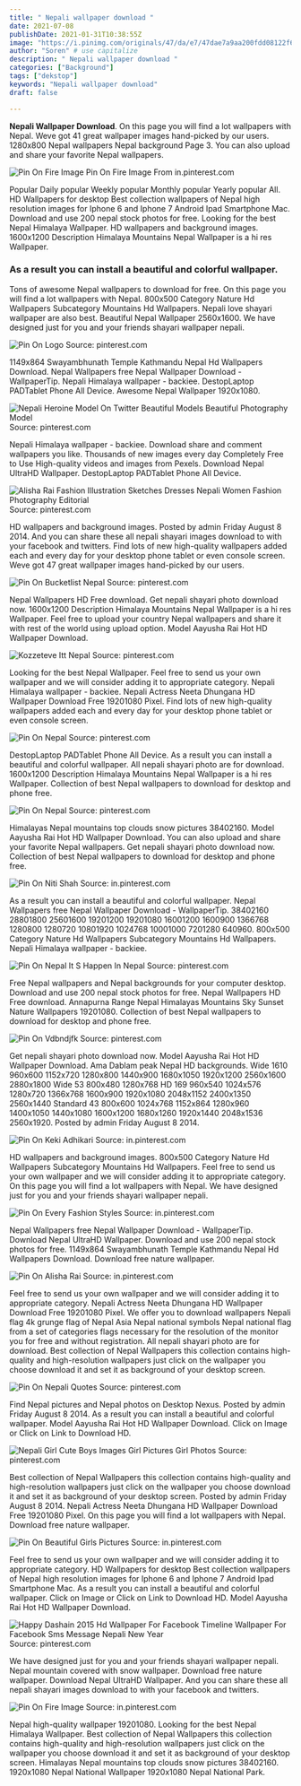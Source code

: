 ```yaml
---
title: " Nepali wallpaper download "
date: 2021-07-08
publishDate: 2021-01-31T10:38:55Z
image: "https://i.pinimg.com/originals/47/da/e7/47dae7a9aa200fdd08122f66f3d30e57.jpg"
author: "Soren" # use capitalize
description: " Nepali wallpaper download "
categories: ["Background"]
tags: ["dekstop"]
keywords: "Nepali wallpaper download"
draft: false

---
```



**Nepali Wallpaper Download**. On this page you will find a lot wallpapers with Nepal. Weve got 41 great wallpaper images hand-picked by our users. 1280x800 Nepal wallpapers Nepal background Page 3. You can also upload and share your favorite Nepal wallpapers.

![Pin On Fire Image](https://i.pinimg.com/originals/47/da/e7/47dae7a9aa200fdd08122f66f3d30e57.jpg "Pin On Fire Image")
Pin On Fire Image From in.pinterest.com


Popular Daily popular Weekly popular Monthly popular Yearly popular All. HD Wallpapers for desktop Best collection wallpapers of Nepal high resolution images for Iphone 6 and Iphone 7 Android Ipad Smartphone Mac. Download and use 200 nepal stock photos for free. Looking for the best Nepal Himalaya Wallpaper. HD wallpapers and background images. 1600x1200 Description Himalaya Mountains Nepal Wallpaper is a hi res Wallpaper.

### As a result you can install a beautiful and colorful wallpaper.

Tons of awesome Nepal wallpapers to download for free. On this page you will find a lot wallpapers with Nepal. 800x500 Category Nature Hd Wallpapers Subcategory Mountains Hd Wallpapers. Nepali love shayari wallpaper are also best. Beautiful Nepal Wallpaper 2560x1600. We have designed just for you and your friends shayari wallpaper nepali.


![Pin On Logo](https://i.pinimg.com/originals/a3/5c/c0/a35cc08f30e83b005b945b1f83f0ea37.gif "Pin On Logo")
Source: pinterest.com

1149x864 Swayambhunath Temple Kathmandu Nepal Hd Wallpapers Download. Nepal Wallpapers free Nepal Wallpaper Download - WallpaperTip. Nepali Himalaya wallpaper - backiee. DestopLaptop PADTablet Phone All Device. Awesome Nepal Wallpaper 1920x1080.

![Nepali Heroine Model On Twitter Beautiful Models Beautiful Photography Model](https://i.pinimg.com/originals/6c/61/d1/6c61d1ffaaff1904bb6bb865578f3f7b.jpg "Nepali Heroine Model On Twitter Beautiful Models Beautiful Photography Model")
Source: pinterest.com

Nepali Himalaya wallpaper - backiee. Download share and comment wallpapers you like. Thousands of new images every day Completely Free to Use High-quality videos and images from Pexels. Download Nepal UltraHD Wallpaper. DestopLaptop PADTablet Phone All Device.

![Alisha Rai Fashion Illustration Sketches Dresses Nepali Women Fashion Photography Editorial](https://i.pinimg.com/originals/92/b4/05/92b40523688ba018997b9c6a73846a26.jpg "Alisha Rai Fashion Illustration Sketches Dresses Nepali Women Fashion Photography Editorial")
Source: pinterest.com

HD wallpapers and background images. Posted by admin Friday August 8 2014. And you can share these all nepali shayari images download to with your facebook and twitters. Find lots of new high-quality wallpapers added each and every day for your desktop phone tablet or even console screen. Weve got 47 great wallpaper images hand-picked by our users.

![Pin On Bucketlist Nepal](https://i.pinimg.com/originals/87/79/7d/87797d603fb2fb7ab535d8f1c5613ec1.jpg "Pin On Bucketlist Nepal")
Source: pinterest.com

Nepal Wallpapers HD Free download. Get nepali shayari photo download now. 1600x1200 Description Himalaya Mountains Nepal Wallpaper is a hi res Wallpaper. Feel free to upload your country Nepal wallpapers and share it with rest of the world using upload option. Model Aayusha Rai Hot HD Wallpaper Download.

![Kozzeteve Itt Nepal](https://i.pinimg.com/originals/c0/26/c7/c026c772785f248fd06b90b47f40273a.jpg "Kozzeteve Itt Nepal")
Source: pinterest.com

Looking for the best Nepal Wallpaper. Feel free to send us your own wallpaper and we will consider adding it to appropriate category. Nepali Himalaya wallpaper - backiee. Nepali Actress Neeta Dhungana HD Wallpaper Download Free 19201080 Pixel. Find lots of new high-quality wallpapers added each and every day for your desktop phone tablet or even console screen.

![Pin On Nepal](https://i.pinimg.com/originals/69/fe/12/69fe1227d1ecd43842d3cac53a66bbd1.png "Pin On Nepal")
Source: pinterest.com

DestopLaptop PADTablet Phone All Device. As a result you can install a beautiful and colorful wallpaper. All nepali shayari photo are for download. 1600x1200 Description Himalaya Mountains Nepal Wallpaper is a hi res Wallpaper. Collection of best Nepal wallpapers to download for desktop and phone free.

![Pin On Nepal](https://i.pinimg.com/originals/35/df/ff/35dfffd84a7a5924c70fe9d97390c7ec.jpg "Pin On Nepal")
Source: pinterest.com

Himalayas Nepal mountains top clouds snow pictures 38402160. Model Aayusha Rai Hot HD Wallpaper Download. You can also upload and share your favorite Nepal wallpapers. Get nepali shayari photo download now. Collection of best Nepal wallpapers to download for desktop and phone free.

![Pin On Niti Shah](https://i.pinimg.com/originals/4a/f4/71/4af471f49539b2d75adc0364bc3cc270.jpg "Pin On Niti Shah")
Source: in.pinterest.com

As a result you can install a beautiful and colorful wallpaper. Nepal Wallpapers free Nepal Wallpaper Download - WallpaperTip. 38402160 28801800 25601600 19201200 19201080 16001200 1600900 1366768 1280800 1280720 10801920 1024768 10001000 7201280 640960. 800x500 Category Nature Hd Wallpapers Subcategory Mountains Hd Wallpapers. Nepali Himalaya wallpaper - backiee.

![Pin On Nepal It S Happen In Nepal](https://i.pinimg.com/originals/35/98/e6/3598e680084b44f7d6781af31122ffc5.png "Pin On Nepal It S Happen In Nepal")
Source: pinterest.com

Free Nepal wallpapers and Nepal backgrounds for your computer desktop. Download and use 200 nepal stock photos for free. Nepal Wallpapers HD Free download. Annapurna Range Nepal Himalayas Mountains Sky Sunset Nature Wallpapers 19201080. Collection of best Nepal wallpapers to download for desktop and phone free.

![Pin On Vdbndjfk](https://i.pinimg.com/originals/72/96/04/72960416bccb45f76ef2400b634e7c01.jpg "Pin On Vdbndjfk")
Source: pinterest.com

Get nepali shayari photo download now. Model Aayusha Rai Hot HD Wallpaper Download. Ama Dablam peak Nepal HD backgrounds. Wide 1610 960x600 1152x720 1280x800 1440x900 1680x1050 1920x1200 2560x1600 2880x1800 Wide 53 800x480 1280x768 HD 169 960x540 1024x576 1280x720 1366x768 1600x900 1920x1080 2048x1152 2400x1350 2560x1440 Standard 43 800x600 1024x768 1152x864 1280x960 1400x1050 1440x1080 1600x1200 1680x1260 1920x1440 2048x1536 2560x1920. Posted by admin Friday August 8 2014.

![Pin On Keki Adhikari](https://i.pinimg.com/originals/44/f2/6c/44f26c114052ca7bd0afb729d20872b6.png "Pin On Keki Adhikari")
Source: in.pinterest.com

HD wallpapers and background images. 800x500 Category Nature Hd Wallpapers Subcategory Mountains Hd Wallpapers. Feel free to send us your own wallpaper and we will consider adding it to appropriate category. On this page you will find a lot wallpapers with Nepal. We have designed just for you and your friends shayari wallpaper nepali.

![Pin On Every Fashion Styles](https://i.pinimg.com/originals/06/f2/fb/06f2fbbd4d78efb7c1c4368732a0bc54.jpg "Pin On Every Fashion Styles")
Source: in.pinterest.com

Nepal Wallpapers free Nepal Wallpaper Download - WallpaperTip. Download Nepal UltraHD Wallpaper. Download and use 200 nepal stock photos for free. 1149x864 Swayambhunath Temple Kathmandu Nepal Hd Wallpapers Download. Download free nature wallpaper.

![Pin On Alisha Rai](https://i.pinimg.com/originals/b0/a0/cb/b0a0cbb9d0e365afa8676a81080d7ca1.jpg "Pin On Alisha Rai")
Source: in.pinterest.com

Feel free to send us your own wallpaper and we will consider adding it to appropriate category. Nepali Actress Neeta Dhungana HD Wallpaper Download Free 19201080 Pixel. We offer you to download wallpapers Nepali flag 4k grunge flag of Nepal Asia Nepal national symbols Nepal national flag from a set of categories flags necessary for the resolution of the monitor you for free and without registration. All nepali shayari photo are for download. Best collection of Nepal Wallpapers this collection contains high-quality and high-resolution wallpapers just click on the wallpaper you choose download it and set it as background of your desktop screen.

![Pin On Nepali Quotes](https://i.pinimg.com/originals/e6/0e/fa/e60efa58a0ddd911278b1ced6b9cea8d.jpg "Pin On Nepali Quotes")
Source: pinterest.com

Find Nepal pictures and Nepal photos on Desktop Nexus. Posted by admin Friday August 8 2014. As a result you can install a beautiful and colorful wallpaper. Model Aayusha Rai Hot HD Wallpaper Download. Click on Image or Click on Link to Download HD.

![Nepali Girl Cute Boys Images Girl Pictures Girl Photos](https://i.pinimg.com/originals/a9/2f/24/a92f24c430c47fe2eabf783c907d4191.jpg "Nepali Girl Cute Boys Images Girl Pictures Girl Photos")
Source: pinterest.com

Best collection of Nepal Wallpapers this collection contains high-quality and high-resolution wallpapers just click on the wallpaper you choose download it and set it as background of your desktop screen. Posted by admin Friday August 8 2014. Nepali Actress Neeta Dhungana HD Wallpaper Download Free 19201080 Pixel. On this page you will find a lot wallpapers with Nepal. Download free nature wallpaper.

![Pin On Beautiful Girls Pictures](https://i.pinimg.com/originals/6f/ae/8b/6fae8b167e3252a29c63c2ff1217dd5a.png "Pin On Beautiful Girls Pictures")
Source: in.pinterest.com

Feel free to send us your own wallpaper and we will consider adding it to appropriate category. HD Wallpapers for desktop Best collection wallpapers of Nepal high resolution images for Iphone 6 and Iphone 7 Android Ipad Smartphone Mac. As a result you can install a beautiful and colorful wallpaper. Click on Image or Click on Link to Download HD. Model Aayusha Rai Hot HD Wallpaper Download.

![Happy Dashain 2015 Hd Wallpaper For Facebook Timeline Wallpaper For Facebook Sms Message Nepali New Year](https://i.pinimg.com/originals/a6/62/74/a66274a604c42067f4999da3a95052a2.jpg "Happy Dashain 2015 Hd Wallpaper For Facebook Timeline Wallpaper For Facebook Sms Message Nepali New Year")
Source: pinterest.com

We have designed just for you and your friends shayari wallpaper nepali. Nepal mountain covered with snow wallpaper. Download free nature wallpaper. Download Nepal UltraHD Wallpaper. And you can share these all nepali shayari images download to with your facebook and twitters.

![Pin On Fire Image](https://i.pinimg.com/originals/47/da/e7/47dae7a9aa200fdd08122f66f3d30e57.jpg "Pin On Fire Image")
Source: in.pinterest.com

Nepal high-quality wallpaper 19201080. Looking for the best Nepal Himalaya Wallpaper. Best collection of Nepal Wallpapers this collection contains high-quality and high-resolution wallpapers just click on the wallpaper you choose download it and set it as background of your desktop screen. Himalayas Nepal mountains top clouds snow pictures 38402160. 1920x1080 Nepal National Wallpaper 1920x1080 Nepal National Park.

